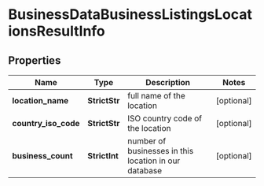 # BusinessDataBusinessListingsLocationsResultInfo


## Properties

| Name | Type | Description | Notes |
|------------ | ------------- | ------------- | -------------|
**location_name** | **StrictStr** | full name of the location |[optional]|
**country_iso_code** | **StrictStr** | ISO country code of the location |[optional]|
**business_count** | **StrictInt** | number of businesses in this location in our database |[optional]|
